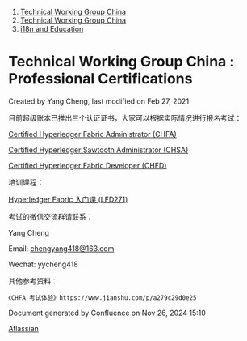1. [Technical Working Group China](index.html)
2. [Technical Working Group China](Technical-Working-Group-China_22151170.html)
3. [i18n and Education](i18n-and-Education_22151244.html)

# Technical Working Group China : Professional Certifications

Created by Yang Cheng, last modified on Feb 27, 2021

目前超级账本已推出三个认证证书，大家可以根据实际情况进行报名考试：

[Certified Hyperledger Fabric Administrator (CHFA)](https://training.linuxfoundation.org/certification/certified-hyperledger-fabric-administrator-chfa/)

[Certified Hyperledger Sawtooth Administrator (CHSA)](https://training.linuxfoundation.org/certification/certified-hyperledger-sawtooth-administrator-chsa/)

[Certified Hyperledger Fabric Developer (CHFD)](https://training.linuxfoundation.org/certification/certified-hyperledger-fabric-developer/)

培训课程：

[Hyperledger Fabric 入门课 (LFD271)](https://training.linuxfoundation.cn/course/14)

考试的微信交流群请联系：

Yang Cheng

Email: chengyang418@163.com

Wechat: yycheng418

其他参考资料：

```
《CHFA 考试体验》https://www.jianshu.com/p/a279c29d0e25
```

Document generated by Confluence on Nov 26, 2024 15:10

[Atlassian](http://www.atlassian.com/)
